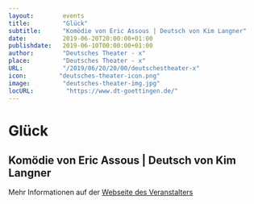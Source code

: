 ```yaml
---
layout:        events
title:         "Glück"
subtitle:      "Komödie von Eric Assous | Deutsch von Kim Langner"
date:          2019-06-20T20:00:00+01:00
publishdate:   2019-06-10T00:00:00+01:00
author:        "Deutsches Theater - x"
place:         "Deutsches Theater - x"
URL:           "/2019/06/20/20/00/deutschestheater-x"
icon:         "deutsches-theater-icon.png"
image:         "deutsches-theater-img.jpg"
locURL:         "https://www.dt-goettingen.de/"
---
```


Glück
===========

Komödie von Eric Assous | Deutsch von Kim Langner
-----------



Mehr Informationen auf der [Webseite des Veranstalters](https://www.dt-goettingen.de/stueck/glueck/)
